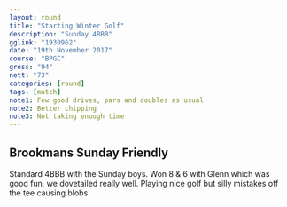 ```yaml
---
layout: round
title: "Starting Winter Golf"
description: "Sunday 4BBB"
gglink: "1930962"
date: "19th November 2017"
course: "BPGC"
gross: "94"
nett: "73"
categories: [round]
tags: [match]
note1: Few good drives, pars and doubles as usual
note2: Better chipping
note3: Not taking enough time
---
```

## Brookmans Sunday Friendly

Standard 4BBB with the Sunday boys. Won 8 & 6 with Glenn which was good fun, we dovetailed really well. Playing nice golf but silly mistakes off the tee causing blobs.